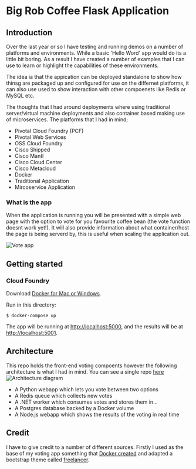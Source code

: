 # Big Rob Coffee Flask Application


## Introduction

Over the last year or so I have testing and running demos on a number of platforms and environments. While a basic 'Hello Word' app would do its a little bit boring. As a result I have created a number of examples that I can use to learn or highlight the capabilities of these environments.

The idea ia that the appication can be deployed standalone to show how thinsg are packaged up and configured for use on the differnet platforms, it can also use used to show interaction with other compoenets like Redis or MySQL etc.


The thoughts that I had around deployments where using traditional server/virtual machine deployments and also container based making use of microservices. The platforms that I had in mind;

* Pivotal Cloud Foundry (PCF)
* Pivotal Web Services
* OSS Cloud Foundry
* Cisco Shipped
* Cisco Mantl
* Cisco Cloud Center
* Cisco Metacloud
* Docker
* Traditional Application
* Mircoservice Application

### What is the app
When the application is running you will be presented with a simple web page with the option to vote for you favourite coffee bean (the vote function doesnt work yet!). It will also provide information about what container/host the page is being serverd by, this is useful when scaling the application out.

![Vote app](https://res.cloudinary.com/dalqykxs4/image/upload/v1485962497/GitHub/Big-Rob-Coffee.png)

## Getting started

### Cloud Foundry

Download [Docker for Mac or Windows](https://www.docker.com).

Run in this directory:

    $ docker-compose up

The app will be running at [http://localhost:5000](http://localhost:5000), and the results will be at [http://localhost:5001](http://localhost:5001).

## Architecture

This repo holds the front-end voting compoents however the following architecture is what I had in mind. You can see a single repo [here](https://github.com/clijockey/miggins-vote-app)
![Architecture diagram](architecture.png)

* A Python webapp which lets you vote between two options
* A Redis queue which collects new votes
* A .NET worker which consumes votes and stores them in…
* A Postgres database backed by a Docker volume
* A Node.js webapp which shows the results of the voting in real time

## Credit

I have to give credit to a number of different sources. Firstly I used as the base of my voting app something that [Docker created](https://github.com/docker/example-voting-app) and adapted a bootstrap theme called [freelancer](https://github.com/BlackrockDigital/startbootstrap-freelancer).
